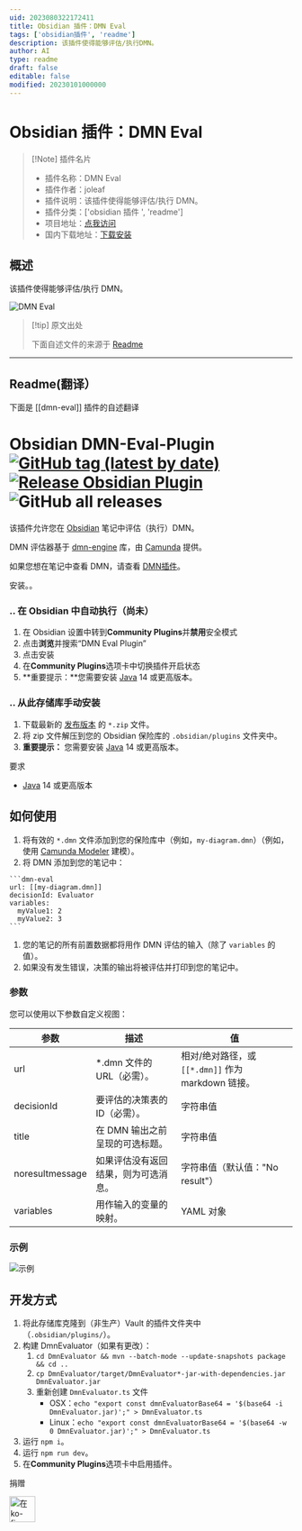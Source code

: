 ```yaml
---
uid: 2023080322172411
title: Obsidian 插件：DMN Eval
tags: ['obsidian插件', 'readme']
description: 该插件使得能够评估/执行DMN。
author: AI
type: readme
draft: false
editable: false
modified: 20230101000000
---
```


# Obsidian 插件：DMN Eval

> [!Note] 插件名片
> - 插件名称：DMN Eval
> - 插件作者：joleaf
> - 插件说明：该插件使得能够评估/执行 DMN。
> - 插件分类：['obsidian 插件 ', 'readme']
> - 项目地址：[点我访问](https://github.com/joleaf/obsidian-dmn-eval-plugin)
> - 国内下载地址：[下载安装](https://pkmer.cn/products/plugin/pluginMarket/?dmn-eval)

## 概述

该插件使得能够评估/执行 DMN。

![DMN Eval](https://cdn.pkmer.cn/covers/dmn-eval_new.gif!pkmer)

> [!tip] 原文出处
>
>下面自述文件的来源于 [Readme](https://ghproxy.net/https://raw.githubusercontent.com/joleaf/obsidian-dmn-eval-plugin/main/README.md)
>

---

## Readme(翻译）

下面是 [[dmn-eval]] 插件的自述翻译

# Obsidian DMN-Eval-Plugin [![GitHub tag (latest by date)](https://img.shields.io/github/v/tag/joleaf/obsidian-dmn-eval-plugin)](https://github.com/joleaf/obsidian-dmn-eval-plugin/releases) [![Release Obsidian Plugin](https://github.com/joleaf/obsidian-dmn-eval-plugin/actions/workflows/release.yml/badge.svg)](https://github.com/joleaf/obsidian-dmn-eval-plugin/actions/workflows/release.yml) ![GitHub all releases](https://img.shields.io/github/downloads/joleaf/obsidian-dmn-eval-plugin/total)

该插件允许您在 [Obsidian](https://www.obsidian.md) 笔记中评估（执行）DMN。

DMN 评估器基于 [dmn-engine](https://github.com/camunda/camunda-bpm-platform/tree/master/engine-dmn) 库，由 [Camunda](https://camunda.com/) 提供。

如果您想在笔记中查看 DMN，请查看 [DMN插件](https://github.com/joleaf/obsidian-dmn-plugin)。

安装。。

### .. 在 Obsidian 中自动执行（尚未）

1. 在 Obsidian 设置中转到**Community Plugins**并**禁用**安全模式
2. 点击**浏览**并搜索“DMN Eval Plugin”
3. 点击安装
4. 在**Community Plugins**选项卡中切换插件开启状态
5. **重要提示：**您需要安装 [Java](https://www.java.com/en/download/help/download_options_de.html) 14 或更高版本。

### .. 从此存储库手动安装

1. 下载最新的 [发布版本](https://github.com/joleaf/obsidian-dmn-eval-plugin/releases) 的 `*.zip` 文件。
2. 将 zip 文件解压到您的 Obsidian 保险库的 `.obsidian/plugins` 文件夹中。
3. **重要提示：** 您需要安装 [Java](https://www.java.com/en/download/help/download_options_de.html) 14 或更高版本。

要求

- [Java](https://www.java.com/en/download/help/download_options_de.html) 14 或更高版本

## 如何使用

1. 将有效的 `*.dmn` 文件添加到您的保险库中（例如，`my-diagram.dmn`）（例如，使用 [Camunda Modeler](https://camunda.com/de/download/modeler/) 建模）。
2. 将 DMN 添加到您的笔记中：

````
```dmn-eval
url: [[my-diagram.dmn]]
decisionId: Evaluator
variables:
  myValue1: 2
  myValue2: 3
```
````

1. 您的笔记的所有前置数据都将用作 DMN 评估的输入（除了 `variables` 的值）。
2. 如果没有发生错误，决策的输出将被评估并打印到您的笔记中。

### 参数

您可以使用以下参数自定义视图：

| 参数              | 描述                                                         | 值                                                         |
|-----------------|----------------------------------------------------------|----------------------------------------------------------|
| url             | *.dmn 文件的 URL（必需）。                                    | 相对/绝对路径，或 `[[*.dmn]]` 作为 markdown 链接。             |
| decisionId      | 要评估的决策表的 ID（必需）。                                   | 字符串值                                                     |
| title           | 在 DMN 输出之前呈现的可选标题。                                 | 字符串值                                                     |
| noresultmessage | 如果评估没有返回结果，则为可选消息。                             | 字符串值（默认值："No result"）                                 |
| variables  | 用作输入的变量的映射。                                          | YAML 对象                | - |

### 示例

![示例](example/dmn-eval-plugin.gif)

## 开发方式

1. 将此存储库克隆到（非生产）Vault 的插件文件夹中（`.obsidian/plugins/`）。
2. 构建 DmnEvaluator（如果有更改）：
   1. `cd DmnEvaluator && mvn --batch-mode --update-snapshots package && cd ..`
   2. `cp DmnEvaluator/target/DmnEvaluator*-jar-with-dependencies.jar DmnEvaluator.jar`
   3. 重新创建 `DmnEvaluator.ts` 文件
      - OSX：`echo "export const dmnEvaluatorBase64 = '$(base64 -i DmnEvaluator.jar)';" > DmnEvaluator.ts`
      - Linux：`echo "export const dmnEvaluatorBase64 = '$(base64 -w 0 DmnEvaluator.jar)';" > DmnEvaluator.ts`
3. 运行 `npm i`。
4. 运行 `npm run dev`。
5. 在**Community Plugins**选项卡中启用插件。

捐赠

<a href='https://ko-fi.com/joleaf' target='_blank'><img height='35' style='border:0px;height:46px;' src='https://az743702.vo.msecnd.net/cdn/kofi3.png?v=0' border='0' alt='在ko-fi.com给我买杯咖啡' />
